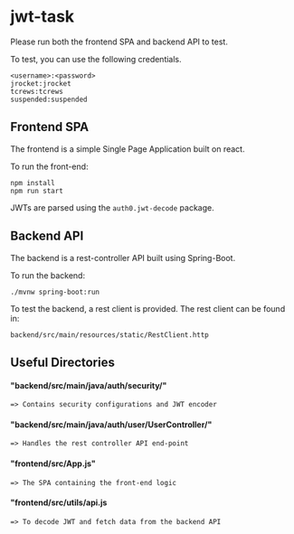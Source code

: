 # jwt-task
Please run both the frontend SPA and backend API to test.

To test, you can use the following credentials.
```
<username>:<password>
jrocket:jrocket
tcrews:tcrews
suspended:suspended
```

## Frontend SPA
The frontend is a simple Single Page Application built on react. 

To run the front-end:
```
npm install
npm run start
```
JWTs are parsed using the `auth0.jwt-decode` package.

## Backend API
The backend is a rest-controller API built using Spring-Boot.

To run the backend:
```
./mvnw spring-boot:run
```

To test the backend, a rest client is provided. The rest client can be found in:
```
backend/src/main/resources/static/RestClient.http
```

## Useful Directories

#### "backend/src/main/java/auth/security/" 
	
	=> Contains security configurations and JWT encoder 

#### "backend/src/main/java/auth/user/UserController/"

 	=> Handles the rest controller API end-point

#### "frontend/src/App.js"

	=> The SPA containing the front-end logic

#### "frontend/src/utils/api.js

	=> To decode JWT and fetch data from the backend API

